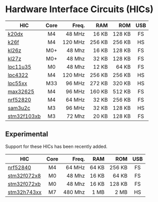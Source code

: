 # Hardware Interface Circuits (HICs)

| HIC                           | Core |  Freq.  |  RAM   |  ROM   | USB |
|-------------------------------|:----:|--------:|-------:|-------:|:---:|
| [k20dx](k20dx.md)             |  M4  |  48 MHz |  16 KB | 128 KB |  FS |
| [k26f](k26f.md)               |  M4  | 120 MHz | 256 KB | 256 KB |  HS |
| [kl26z](kl26z.md)             |  M0+ |  48 Mhz |  16 KB | 128 KB |  FS |
| [kl27z](kl27z.md)             |  M0+ |  48 Mhz |  32 KB | 128 KB |  FS |
| [lpc11u35](lpc11u35.md)       |  M0  |  48 Mhz |  12 KB |  64 KB |  FS |
| [lpc4322](lpc4322.md)         |  M4  | 120 MHz | 256 KB | 256 KB |  HS |
| [lpc55xx](lpc55xx.md)         |  M33 |  96 MHz | 272 KB | 320 KB |  HS |
| [max32625](max32625.md)       |  M4  |  96 MHz | 160 KB | 512 KB |  FS |
| [nrf52820](nrf52820.md)       |  M4  |  64 MHz |  32 KB | 256 KB |  FS |
| [sam3u2c](sam3u2c.md)         |  M3  |  96 MHz |  32 KB | 128 KB |  HS |
| [stm32f103xb](stm32f103xb.md) |  M3  |  72 Mhz |  20 KB | 128 KB |  FS |

## Experimental

Support for these HICs has been recently added.

| HIC                           | Core |  Freq.  |  RAM   |  ROM   | USB |
|-------------------------------|:----:|--------:|-------:|-------:|:---:|
| [nrf52840](nrf52840.md)       |  M4  |  64 MHz |  64 KB | 256 KB |  FS |
| [stm32f072x8](stm32f072xx.md) |  M0  |  48 Mhz |  16 KB |  64 KB |  FS |
| [stm32f072xb](stm32f072xx.md) |  M0  |  48 Mhz |  16 KB | 128 KB |  FS |
| [stm32h743xx](stm32h743xx.md) |  M7  | 480 Mhz |   1 MB |   2 MB |  HS |
